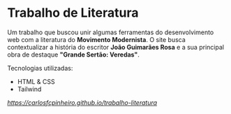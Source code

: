 # Trabalho de Literatura
Um trabalho que buscou unir algumas ferramentas do desenvolvimento web com a literatura do **Movimento Modernista**.
O site busca contextualizar a história do escritor **João Guimarães Rosa** e a sua principal obra de destaque **"Grande Sertão: Veredas"**.

Tecnologias utilizadas:
- HTML & CSS
- Tailwind

*https://carlosfcpinheiro.github.io/trabalho-literatura*
